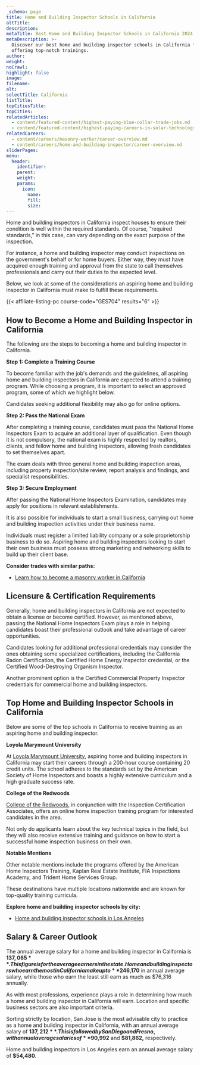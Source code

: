 ```yaml
---
_schema: page
title: Home and Building Inspector Schools in California
altTitle:
description:
metaTitle: Best Home and Building Inspector Schools in California 2024 | TTS
metaDescription: >-
  Discover our best home and building inspector schools in California for 2024,
  offering top-notch trainings.
author:
weight:
noCrawl:
highlight: false
image:
filename:
alt:
selectTitle: California
listTitle:
topCitiesTitle:
topCities:
relatedArticles:
  - content/featured-content/highest-paying-blue-collar-trade-jobs.md
  - content/featured-content/highest-paying-careers-in-solar-technology.md
relatedCareers:
  - content/careers/masonry-worker/career-overview.md
  - content/careers/home-and-building-inspector/career-overview.md
sliderPages:
menu:
  header:
    identifier:
    parent:
    weight:
    params:
      icon:
        name:
        fill:
        size:
---
```

Home and building inspectors in California inspect houses to ensure their condition is well within the required standards. Of course, “required standards,” in this case, can vary depending on the exact purpose of the inspection.

For instance, a home and building inspector may conduct inspections on the government's behalf or for home buyers. Either way, they must have acquired enough training and approval from the state to call themselves professionals and carry out their duties to the expected level.

Below, we look at some of the considerations an aspiring home and building inspector in California must make to fulfill these requirements.

{{< affiliate-listing-pc course-code="GES704" results="6" >}}

## **How to Become a Home and Building Inspector in California**

The following are the steps to becoming a home and building inspector in California.

**Step 1: Complete a Training Course**

To become familiar with the job's demands and the guidelines, all aspiring home and building inspectors in California are expected to attend a training program. While choosing a program, it is important to select an approved program, some of which we highlight below.

Candidates seeking additional flexibility may also go for online options.

**Step 2: Pass the National Exam**

After completing a training course, candidates must pass the National Home Inspectors Exam to acquire an additional layer of qualification. Even though it is not compulsory, the national exam is highly respected by realtors, clients, and fellow home and building inspectors, allowing fresh candidates to set themselves apart.

The exam deals with three general home and building inspection areas, including property inspection/site review, report analysis and findings, and specialist responsibilities.

**Step 3: Secure Employment**

After passing the National Home Inspectors Examination, candidates may apply for positions in relevant establishments.

It is also possible for individuals to start a small business, carrying out home and building inspection activities under their business name.

Individuals must register a limited liability company or a sole proprietorship business to do so. Aspiring home and building inspectors looking to start their own business must possess strong marketing and networking skills to build up their client base.

**Consider trades with similar paths:**

* [Learn how to become a masonry worker in California](https://toptradeschools.com/near-you/masonry-worker/california/)

## **Licensure & Certification Requirements**

Generally, home and building inspectors in California are not expected to obtain a license or become certified. However, as mentioned above, passing the National Home Inspectors Exam plays a role in helping candidates boast their professional outlook and take advantage of career opportunities.

Candidates looking for additional professional credentials may consider the ones obtaining some specialized certifications, including the California Radon Certification, the Certified Home Energy Inspector credential, or the Certified Wood-Destroying Organism Inspector.

Another prominent option is the Certified Commercial Property Inspector credentials for commercial home and building inspectors.

## **Top Home and Building Inspector Schools in California**

Below are some of the top schools in California to receive training as an aspiring home and building inspector.

**Loyola Marymount University**

At [Loyola Marymount University](https://academics.lmu.edu/extension/programs/in-demand-industries/home-inspection-certificate/), aspiring home and building inspectors in California may start their careers through a 200-hour course containing 20 credit units. The school adheres to the standards set by the American Society of Home Inspectors and boasts a highly extensive curriculum and a high graduate success rate.

**College of the Redwoods**

[College of the Redwoods](https://www.redwoods.edu/communityed/Detail/ArtMID/17724/ArticleID/6231/Home-Inspection-Certification-Program), in conjunction with the Inspection Certification Associates, offers an online home inspection training program for interested candidates in the area.

Not only do applicants learn about the key technical topics in the field, but they will also receive extensive training and guidance on how to start a successful home inspection business on their own.

**Notable Mentions**

Other notable mentions include the programs offered by the American Home Inspectors Training, Kaplan Real Estate Institute, FIA Inspections Academy, and Trident Home Services Group.

These destinations have multiple locations nationwide and are known for top-quality training curricula.

**Explore home and building inspector schools by city:**

* [Home and building inspector schools in Los Angeles](https://toptradeschools.com/near-you/home-and-building-inspector/california/los-angeles/)

## **Salary & Career Outlook**

The annual average salary for a home and building inspector in California is **$137,065**. This figure is for the average earners in the state. Home and building inspectors who earn the most in California make up to **$246,170** in annual average salary, while those who earn the least still earn as much as $76,316 annually.

As with most professions, experience plays a role in determining how much a home and building inspector in California will earn. Location and specific business sectors are also important criteria.

Sorting strictly by location, San Jose is the most advisable city to practice as a home and building inspector in California, with an annual average salary of **$137,212**. This is followed by San Diego and Fresno, with annual average salaries of **$90,992** and **$81,862,** respectively.

Home and building inspectors in Los Angeles earn an annual average salary of **$54,480**.